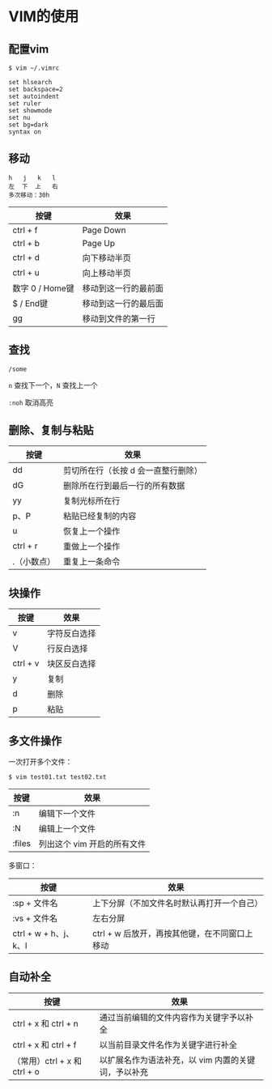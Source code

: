 # VIM的使用

## 配置vim

`$ vim ~/.vimrc`

```shell
set hlsearch
set backspace=2
set autoindent
set ruler
set showmode
set nu
set bg=dark
syntax on
```

## 移动

```
h	j	k	l
左  下  上   右
多次移动：30h
```

| 按键            | 效果                 |
| --------------- | -------------------- |
| ctrl + f        | Page Down            |
| ctrl + b        | Page Up              |
| ctrl + d        | 向下移动半页         |
| ctrl + u        | 向上移动半页         |
| 数字 0 / Home键 | 移动到这一行的最前面 |
| $ / End键 | 移动到这一行的最后面 |
| gg              | 移动到文件的第一行   |

## 查找

`/some`

`n` 查找下一个，`N` 查找上一个

`:noh` 取消高亮

## 删除、复制与粘贴

| 按键        | 效果                                |
| ----------- | ----------------------------------- |
| dd          | 剪切所在行（长按 d 会一直整行删除） |
| dG          | 删除所在行到最后一行的所有数据      |
| yy          | 复制光标所在行                      |
| p、P        | 粘贴已经复制的内容                  |
| u           | 恢复上一个操作                      |
| ctrl + r    | 重做上一个操作                      |
| .（小数点） | 重复上一条命令                      |

## 块操作

| 按键     | 效果         |
| -------- | ------------ |
| v        | 字符反白选择 |
| V        | 行反白选择   |
| ctrl + v | 块区反白选择 |
| y        | 复制         |
| d        | 删除         |
| p        | 粘贴         |

## 多文件操作

一次打开多个文件：

```
$ vim test01.txt test02.txt
```

| 按键   | 效果                        |
| ------ | --------------------------- |
| :n     | 编辑下一个文件              |
| :N     | 编辑上一个文件              |
| :files | 列出这个 vim 开启的所有文件 |

多窗口：

| 按键                  | 效果                                          |
| --------------------- | --------------------------------------------- |
| :sp + 文件名          | 上下分屏（不加文件名时默认再打开一个自己）    |
| :vs + 文件名          | 左右分屏                                      |
| ctrl + w + h、j、k、l | ctrl + w 后放开，再按其他键，在不同窗口上移动 |

## 自动补全

| 按键                         | 效果                                                |
| ---------------------------- | --------------------------------------------------- |
| ctrl + x 和 ctrl + n         | 通过当前编辑的文件内容作为关键字予以补全            |
| ctrl + x 和 ctrl + f         | 以当前目录文件名作为关键字进行补全                  |
| （常用）ctrl + x 和 ctrl + o | 以扩展名作为语法补充，以 vim 内置的关键词，予以补充 |

